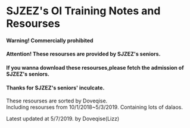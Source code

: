 # SJZEZ's OI Training Notes and Resourses  
#### Warning! Commercially prohibited  
#### Attention! These resourses are provided by SJZEZ's seniors.  
#### If you wanna download these resourses,please fetch the admission of SJZEZ's seniors.  
#### Thanks for SJZEZ's seniors' inculcate.  

These resourses are sorted by Doveqise.  
Including resourses from 10/1/2018~5/3/2019.
Containing lots of dalaos.

Latest updated at 5/7/2019.
by Doveqise(Lizz)
